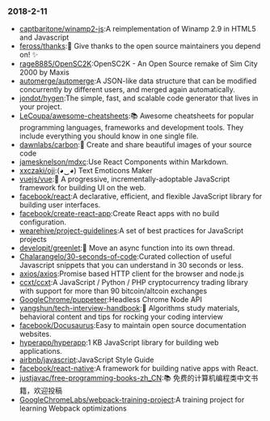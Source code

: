 ### 2018-2-11 
* [captbaritone/winamp2-js](https://github.com//captbaritone/winamp2-js):A reimplementation of Winamp 2.9 in HTML5 and Javascript 
* [feross/thanks](https://github.com//feross/thanks):🙌 Give thanks to the open source maintainers you depend on! ✨ 
* [rage8885/OpenSC2K](https://github.com//rage8885/OpenSC2K):OpenSC2K - An Open Source remake of Sim City 2000 by Maxis 
* [automerge/automerge](https://github.com//automerge/automerge):A JSON-like data structure that can be modified concurrently by different users, and merged again automatically. 
* [jondot/hygen](https://github.com//jondot/hygen):The simple, fast, and scalable code generator that lives in your project. 
* [LeCoupa/awesome-cheatsheets](https://github.com//LeCoupa/awesome-cheatsheets):📚 Awesome cheatsheets for popular programming languages, frameworks and development tools. They include everything you should know in one single file. 
* [dawnlabs/carbon](https://github.com//dawnlabs/carbon):🎨 Create and share beautiful images of your source code 
* [jamesknelson/mdxc](https://github.com//jamesknelson/mdxc):Use React Components within Markdown. 
* [xxczaki/oji](https://github.com//xxczaki/oji):(◕‿◕) Text Emoticons Maker 
* [vuejs/vue](https://github.com//vuejs/vue):🖖 A progressive, incrementally-adoptable JavaScript framework for building UI on the web. 
* [facebook/react](https://github.com//facebook/react):A declarative, efficient, and flexible JavaScript library for building user interfaces. 
* [facebook/create-react-app](https://github.com//facebook/create-react-app):Create React apps with no build configuration. 
* [wearehive/project-guidelines](https://github.com//wearehive/project-guidelines):A set of best practices for JavaScript projects 
* [developit/greenlet](https://github.com//developit/greenlet):🦎 Move an async function into its own thread. 
* [Chalarangelo/30-seconds-of-code](https://github.com//Chalarangelo/30-seconds-of-code):Curated collection of useful Javascript snippets that you can understand in 30 seconds or less. 
* [axios/axios](https://github.com//axios/axios):Promise based HTTP client for the browser and node.js 
* [ccxt/ccxt](https://github.com//ccxt/ccxt):A JavaScript / Python / PHP cryptocurrency trading library with support for more than 90 bitcoin/altcoin exchanges 
* [GoogleChrome/puppeteer](https://github.com//GoogleChrome/puppeteer):Headless Chrome Node API 
* [yangshun/tech-interview-handbook](https://github.com//yangshun/tech-interview-handbook):💯 Algorithms study materials, behavioral content and tips for rocking your coding interview 
* [facebook/Docusaurus](https://github.com//facebook/Docusaurus):Easy to maintain open source documentation websites. 
* [hyperapp/hyperapp](https://github.com//hyperapp/hyperapp):1 KB JavaScript library for building web applications. 
* [airbnb/javascript](https://github.com//airbnb/javascript):JavaScript Style Guide 
* [facebook/react-native](https://github.com//facebook/react-native):A framework for building native apps with React. 
* [justjavac/free-programming-books-zh_CN](https://github.com//justjavac/free-programming-books-zh_CN):📚 免费的计算机编程类中文书籍，欢迎投稿 
* [GoogleChromeLabs/webpack-training-project](https://github.com//GoogleChromeLabs/webpack-training-project):A training project for learning Webpack optimizations 
